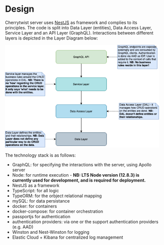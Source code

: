 # Design

Cherrytwist server uses [NestJS](https://nestjs.com/) as framework and complies to its principles. The code is split into Data Layer (entities), Data Access Layer, Service Layer and an API Layer (GraphQL).
Interactions between different layers is depicted in the Layer Diagram below:

![Layer Diagram](diagrams/ct-server-layer-diagram.png)

The technology stack is as follows:

- GraphQL: for specifying the interactions with the server, using Apollo server
- Node: for runtime execution - **NB: LTS Node version (12.8.3) is currently used for development, and is required for deployment.**
- NestJS as a framework
- TypeScript: for all logic
- TypeORM: for the orbject relational mapping
- mySQL: for data persistance
- docker: for containers
- docker-compose: for container orchestration
- passportjs for authentication
- authentication providers: via one or the support authentication providers (e.g. AAD)
- Winston and Nest-Winston for logging
- Elastic Cloud + Kibana for centralized log management
